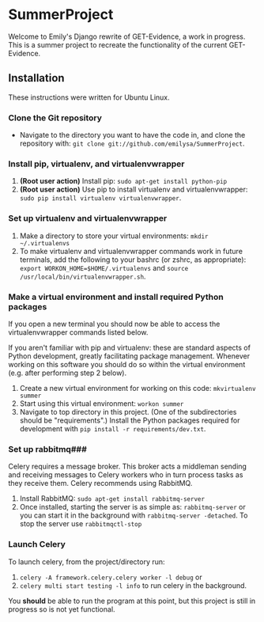 SummerProject
=============
Welcome to Emily's Django rewrite of GET-Evidence, a work in progress. 
This is a summer project to recreate the functionality of the current GET-Evidence.

Installation
------------
These instructions were written for Ubuntu Linux.

### Clone the Git repository ###

* Navigate to the directory you want to have the code in, and clone the 
repository with: `git clone git://github.com/emilysa/SummerProject`.

### Install pip, virtualenv, and virtualenvwrapper ###

1. **(Root user action)** Install pip: `sudo apt-get install python-pip` 
2. **(Root user action)** Use pip to install virtualenv and virtualenvwrapper: `sudo pip install virtualenv virtualenvwrapper`.

### Set up virtualenv and virtualenvwrapper ###

1. Make a directory to store your virtual environments: `mkdir ~/.virtualenvs`
2. To make virtualenv and virtualenvwrapper commands work in future terminals, add the 
following to your bashrc (or zshrc, as appropriate): 
`export WORKON_HOME=$HOME/.virtualenvs` and
`source /usr/local/bin/virtualenvwrapper.sh`.

### Make a virtual environment and install required Python packages ###

If you open a new terminal you should now be able to access the virtualenvwrapper commands listed below.

If you aren't familiar with pip and virtualenv: these are standard aspects of Python development,
greatly facilitating package management. Whenever working on this software you should do so within
the virtual environment (e.g. after performing step 2 below).

1. Create a new virtual environment for working on this code: `mkvirtualenv summer`
2. Start using this virtual environment: `workon summer`
3. Navigate to top directory in this project. (One of the subdirectories
should be "requirements".) Install the Python packages required for development with 
`pip install -r requirements/dev.txt`.

### Set up rabbitmq###

Celery requires a message broker. This broker acts a middleman sending and receiving messages to Celery workers
who in turn process tasks as they receive them.  Celery recommends using RabbitMQ.

1. Install RabbitMQ: `sudo apt-get install rabbitmq-server`
2. Once installed, starting the server is as simple as: `rabbitmq-server` or you can start it in the background
with `rabbitmq-server -detached`.  To stop the server use `rabbitmqctl-stop`

### Launch Celery ###

To launch celery, from the project/directory run:

1. `celery -A framework.celery.celery worker -l debug` or 
2. `celery multi start testing -l info` to run celery in the background.

You **should** be able to run the program at this point, but this project is still in progress so is not yet functional.
